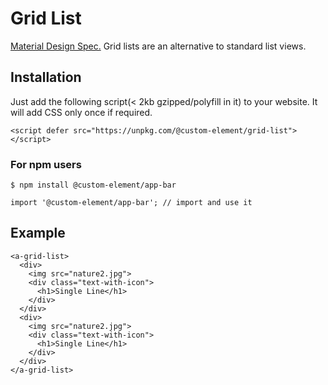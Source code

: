 # Grid List

[Material Design Spec.](https://material.io/guidelines/components/grid-lists.html#grid-lists-specs)
Grid lists are an alternative to standard list views.

## Installation

Just add the following script(< 2kb gzipped/polyfill in it) to your website. It will add CSS only once if required.
```
<script defer src="https://unpkg.com/@custom-element/grid-list"></script>
```

### For npm users
```
$ npm install @custom-element/app-bar

import '@custom-element/app-bar'; // import and use it
```

## Example
```
<a-grid-list>
  <div>
    <img src="nature2.jpg">
    <div class="text-with-icon">
      <h1>Single Line</h1>
    </div>
  </div>
  <div>
    <img src="nature2.jpg">
    <div class="text-with-icon">
      <h1>Single Line</h1>
    </div>
  </div>
</a-grid-list>
```